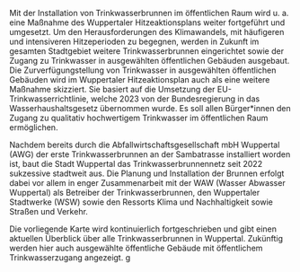 Mit der Installation von Trinkwasserbrunnen im öffentlichen Raum wird u. a. eine Maßnahme des Wuppertaler Hitzeaktionsplans weiter fortgeführt und umgesetzt. Um den Herausforderungen des Klimawandels, mit häufigeren und intensiveren Hitzeperioden zu begegnen, werden in Zukunft im gesamten Stadtgebiet weitere Trinkwasserbrunnen eingerichtet sowie der Zugang zu Trinkwasser in ausgewählten öffentlichen Gebäuden ausgebaut. Die Zurverfügungstellung von Trinkwasser in ausgewählten öffentlichen Gebäuden wird im Wuppertaler Hitzeaktionsplan auch als eine weitere Maßnahme skizziert. Sie basiert auf die Umsetzung der EU-Trinkwasserrichtlinie, welche 2023 von der Bundesregierung in das Wasserhaushaltsgesetz übernommen wurde. Es soll allen Bürger\*innen den Zugang zu qualitativ hochwertigem Trinkwasser im öffentlichen Raum ermöglichen.

Nachdem bereits durch die Abfallwirtschaftsgesellschaft mbH Wuppertal (AWG) der erste Trinkwasserbrunnen an der Sambatrasse installiert worden ist, baut die Stadt Wuppertal das Trinkwasserbrunnennetz seit 2022 sukzessive stadtweit aus. Die Planung und Installation der Brunnen erfolgt dabei vor allem in enger Zusammenarbeit mit der WAW (Wasser Abwasser Wuppertal) als Betreiber der Trinkwasserbrunnen, den Wuppertaler Stadtwerke (WSW) sowie den Ressorts Klima und Nachhaltigkeit sowie Straßen und Verkehr.

Die vorliegende Karte wird kontinuierlich fortgeschrieben und gibt einen aktuellen Überblick über alle Trinkwasserbrunnen in Wuppertal. Zukünftig werden hier auch ausgewählte öffentliche Gebäude mit öffentlichem Trinkwasserzugang angezeigt.
g